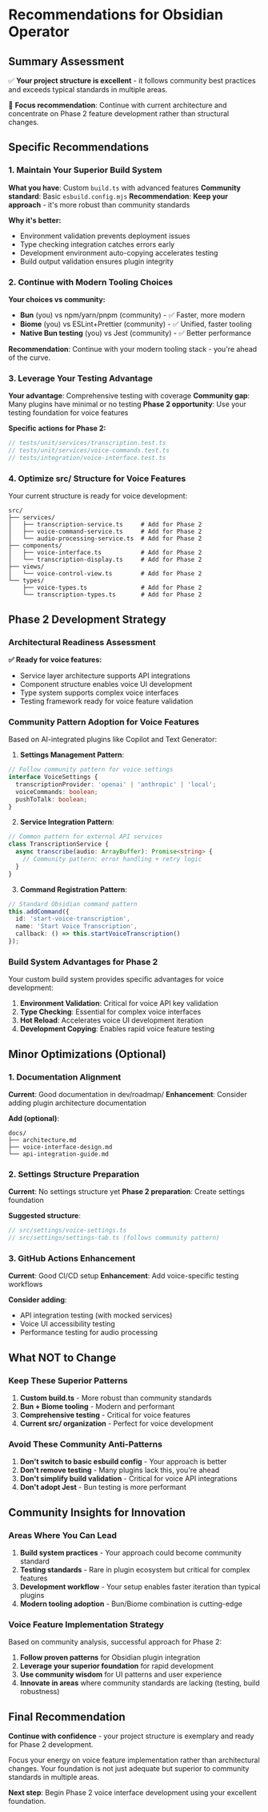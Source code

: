 # Recommendations for Obsidian Operator

## Summary Assessment

✅ **Your project structure is excellent** - it follows community best practices and exceeds typical standards in multiple areas.

🎯 **Focus recommendation**: Continue with current architecture and concentrate on Phase 2 feature development rather than structural changes.

## Specific Recommendations

### 1. Maintain Your Superior Build System

**What you have**: Custom `build.ts` with advanced features
**Community standard**: Basic `esbuild.config.mjs`
**Recommendation**: **Keep your approach** - it's more robust than community standards

**Why it's better:**
- Environment validation prevents deployment issues
- Type checking integration catches errors early  
- Development environment auto-copying accelerates testing
- Build output validation ensures plugin integrity

### 2. Continue with Modern Tooling Choices

**Your choices vs community:**
- **Bun** (you) vs npm/yarn/pnpm (community) - ✅ Faster, more modern
- **Biome** (you) vs ESLint+Prettier (community) - ✅ Unified, faster tooling
- **Native Bun testing** (you) vs Jest (community) - ✅ Better performance

**Recommendation**: Continue with your modern tooling stack - you're ahead of the curve.

### 3. Leverage Your Testing Advantage

**Your advantage**: Comprehensive testing with coverage
**Community gap**: Many plugins have minimal or no testing
**Phase 2 opportunity**: Use your testing foundation for voice features

**Specific actions for Phase 2:**
```typescript
// tests/unit/services/transcription.test.ts
// tests/unit/services/voice-commands.test.ts  
// tests/integration/voice-interface.test.ts
```

### 4. Optimize src/ Structure for Voice Features

Your current structure is ready for voice development:

```
src/
├── services/
│   ├── transcription-service.ts     # Add for Phase 2
│   ├── voice-command-service.ts     # Add for Phase 2
│   └── audio-processing-service.ts  # Add for Phase 2
├── components/
│   ├── voice-interface.ts           # Add for Phase 2
│   └── transcription-display.ts     # Add for Phase 2
├── views/
│   └── voice-control-view.ts        # Add for Phase 2
└── types/
    ├── voice-types.ts               # Add for Phase 2
    └── transcription-types.ts       # Add for Phase 2
```

## Phase 2 Development Strategy

### Architectural Readiness Assessment

**✅ Ready for voice features:**
- Service layer architecture supports API integrations
- Component structure enables voice UI development
- Type system supports complex voice interfaces
- Testing framework ready for voice feature validation

### Community Pattern Adoption for Voice Features

Based on AI-integrated plugins like Copilot and Text Generator:

1. **Settings Management Pattern**:
```typescript
// Follow community pattern for voice settings
interface VoiceSettings {
  transcriptionProvider: 'openai' | 'anthropic' | 'local';
  voiceCommands: boolean;
  pushToTalk: boolean;
}
```

2. **Service Integration Pattern**:
```typescript
// Common pattern for external API services
class TranscriptionService {
  async transcribe(audio: ArrayBuffer): Promise<string> {
    // Community pattern: error handling + retry logic
  }
}
```

3. **Command Registration Pattern**:
```typescript
// Standard Obsidian command pattern
this.addCommand({
  id: 'start-voice-transcription',
  name: 'Start Voice Transcription',
  callback: () => this.startVoiceTranscription()
});
```

### Build System Advantages for Phase 2

Your custom build system provides specific advantages for voice development:

1. **Environment Validation**: Critical for voice API key validation
2. **Type Checking**: Essential for complex voice interfaces  
3. **Hot Reload**: Accelerates voice UI development iteration
4. **Development Copying**: Enables rapid voice feature testing

## Minor Optimizations (Optional)

### 1. Documentation Alignment

**Current**: Good documentation in dev/roadmap/
**Enhancement**: Consider adding plugin architecture documentation

**Add (optional)**:
```
docs/
├── architecture.md
├── voice-interface-design.md
└── api-integration-guide.md
```

### 2. Settings Structure Preparation

**Current**: No settings structure yet
**Phase 2 preparation**: Create settings foundation

**Suggested structure**:
```typescript
// src/settings/voice-settings.ts
// src/settings/settings-tab.ts (follows community pattern)
```

### 3. GitHub Actions Enhancement

**Current**: Good CI/CD setup
**Enhancement**: Add voice-specific testing workflows

**Consider adding**:
- API integration testing (with mocked services)
- Voice UI accessibility testing
- Performance testing for audio processing

## What NOT to Change

### Keep These Superior Patterns

1. **Custom build.ts** - More robust than community standards
2. **Bun + Biome tooling** - Modern and performant
3. **Comprehensive testing** - Critical for voice features
4. **Current src/ organization** - Perfect for voice development

### Avoid These Community Anti-Patterns

1. **Don't switch to basic esbuild config** - Your approach is better
2. **Don't remove testing** - Many plugins lack this, you're ahead
3. **Don't simplify build validation** - Critical for voice API integrations
4. **Don't adopt Jest** - Bun testing is more performant

## Community Insights for Innovation

### Areas Where You Can Lead

1. **Build system practices** - Your approach could become community standard
2. **Testing standards** - Rare in plugin ecosystem but critical for complex features
3. **Development workflow** - Your setup enables faster iteration than typical plugins
4. **Modern tooling adoption** - Bun/Biome combination is cutting-edge

### Voice Feature Implementation Strategy

Based on community analysis, successful approach for Phase 2:

1. **Follow proven patterns** for Obsidian plugin integration
2. **Leverage your superior foundation** for rapid development
3. **Use community wisdom** for UI patterns and user experience
4. **Innovate in areas** where community standards are lacking (testing, build robustness)

## Final Recommendation

**Continue with confidence** - your project structure is exemplary and ready for Phase 2 development.

Focus your energy on voice feature implementation rather than architectural changes.
Your foundation is not just adequate but superior to community standards in multiple areas.

**Next step**: Begin Phase 2 voice interface development using your excellent foundation.